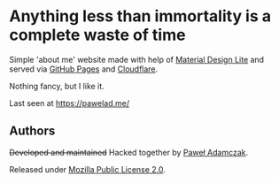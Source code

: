 # Anything less than immortality is a complete waste of time
Simple 'about me' website made with help of [Material Design Lite] and served via
[GitHub Pages] and [Cloudflare].

Nothing fancy, but I like it.

Last seen at https://pawelad.me/

## Authors
~~Developed and maintained~~ Hacked together by [Paweł Adamczak][github pawelad].

Released under [Mozilla Public License 2.0](LICENSE).


[Cloudflare]: https://www.cloudflare.com/
[GitHub Pages]: https://pages.github.com/
[Material Design Lite]: https://www.getmdl.io/
[github pawelad]: https://github.com/pawelad
